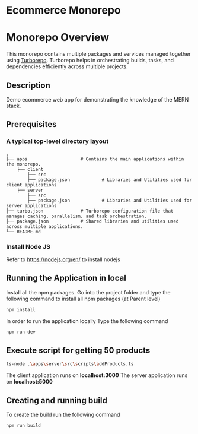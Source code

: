 # Ecommerce Monorepo

# Monorepo Overview

This monorepo contains multiple packages and services managed together using [Turborepo](https://turbo.build/).
Turborepo helps in orchestrating builds, tasks, and dependencies efficiently across multiple projects.

## Description

Demo ecommerce web app for demonstrating the knowledge of the MERN stack.

## Prerequisites

### A typical top-level directory layout

    .
    ├── apps                    # Contains the main applications within the monorepo.
        ├── client
            ├── src
            ├── package.json            # Libraries and Utilities used for client applications
        ├── server
            ├── src
            ├── package.json            # Libraries and Utilities used for server applications
    ├── turbo.json              # Turborepo configuration file that manages caching, parallelism, and task orchestration.
    ├── package.json            # Shared libraries and utilities used across multiple applications.
    └── README.md

### Install Node JS

Refer to https://nodejs.org/en/ to install nodejs

## Running the Application in local

Install all the npm packages. Go into the project folder and type the following command to install all npm packages (at
Parent level)

```bash
npm install
```

In order to run the application locally Type the following command

```bash
npm run dev
```

## Execute script for getting 50 products

```bash
ts-node .\apps\server\src\scripts\addProducts.ts
```

The client application runs on **localhost:3000**
The server application runs on **localhost:5000**

## Creating and running build

To create the build run the following command

```bash
npm run build
```
